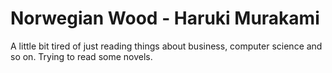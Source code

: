 # Norwegian Wood - Haruki Murakami

A little bit tired of just reading things about business, computer science and so on. Trying to read some novels.
